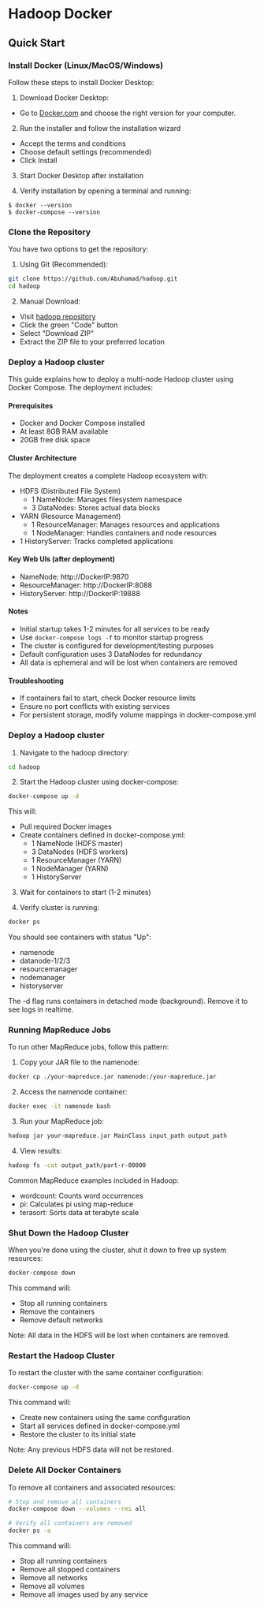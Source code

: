 
# Hadoop Docker



## Quick Start

### Install Docker (Linux/MacOS/Windows)

Follow these steps to install Docker Desktop:

1. Download Docker Desktop:
  -  Go to [Docker.com](https://www.docker.com/) and choose the right version for your computer.


2. Run the installer and follow the installation wizard
  - Accept the terms and conditions
  - Choose default settings (recommended)
  - Click Install

3. Start Docker Desktop after installation

4. Verify installation by opening a terminal and running:

```
$ docker --version
$ docker-compose --version
```




### Clone the Repository

You have two options to get the repository:

1. Using Git (Recommended):
```bash
git clone https://github.com/Abuhamad/hadoop.git
cd hadoop
```

2. Manual Download:
  - Visit [hadoop repository](https://github.com/Abuhamad/hadoop)
  - Click the green "Code" button
  - Select "Download ZIP"
  - Extract the ZIP file to your preferred location


### Deploy a Hadoop cluster

This guide explains how to deploy a multi-node Hadoop cluster using Docker Compose. The deployment includes:

#### Prerequisites
- Docker and Docker Compose installed
- At least 8GB RAM available
- 20GB free disk space

#### Cluster Architecture
The deployment creates a complete Hadoop ecosystem with:
- HDFS (Distributed File System)
  - 1 NameNode: Manages filesystem namespace
  - 3 DataNodes: Stores actual data blocks
- YARN (Resource Management)
  - 1 ResourceManager: Manages resources and applications
  - 1 NodeManager: Handles containers and node resources
- 1 HistoryServer: Tracks completed applications

#### Key Web UIs (after deployment)
- NameNode: http://DockerIP:9870
- ResourceManager: http://DockerIP:8088
- HistoryServer: http://DockerIP:19888

#### Notes
- Initial startup takes 1-2 minutes for all services to be ready
- Use `docker-compose logs -f` to monitor startup progress
- The cluster is configured for development/testing purposes
- Default configuration uses 3 DataNodes for redundancy
- All data is ephemeral and will be lost when containers are removed

#### Troubleshooting
- If containers fail to start, check Docker resource limits
- Ensure no port conflicts with existing services
- For persistent storage, modify volume mappings in docker-compose.yml

### Deploy a Hadoop cluster

1. Navigate to the hadoop directory:
```bash
cd hadoop
```

2. Start the Hadoop cluster using docker-compose:
```bash
docker-compose up -d
```

This will:
- Pull required Docker images
- Create containers defined in docker-compose.yml:
  - 1 NameNode (HDFS master)
  - 3 DataNodes (HDFS workers) 
  - 1 ResourceManager (YARN)
  - 1 NodeManager (YARN)
  - 1 HistoryServer

3. Wait for containers to start (1-2 minutes)

4. Verify cluster is running:
```bash
docker ps
```
<!-- 
Also, you can go to http://DockerIP:9870/ from your browser to see the namenode status. (Docker IP from by running:"docker-machine config default") -->

You should see containers with status "Up":
- namenode
- datanode-1/2/3  
- resourcemanager
- nodemanager
- historyserver

The -d flag runs containers in detached mode (background). Remove it to see logs in realtime.







### Running MapReduce Jobs

To run other MapReduce jobs, follow this pattern:

1. Copy your JAR file to the namenode:
```bash
docker cp ./your-mapreduce.jar namenode:/your-mapreduce.jar
```

2. Access the namenode container:
```bash
docker exec -it namenode bash
```

3. Run your MapReduce job:
```bash
hadoop jar your-mapreduce.jar MainClass input_path output_path
```

4. View results:
```bash
hadoop fs -cat output_path/part-r-00000
```

Common MapReduce examples included in Hadoop:
- wordcount: Counts word occurrences
- pi: Calculates pi using map-reduce
- terasort: Sorts data at terabyte scale




### Shut Down the Hadoop Cluster

When you're done using the cluster, shut it down to free up system resources:

```bash
docker-compose down
```

This command will:
- Stop all running containers
- Remove the containers
- Remove default networks

Note: All data in the HDFS will be lost when containers are removed.



### Restart the Hadoop Cluster

To restart the cluster with the same container configuration:

```bash
docker-compose up -d
```

This command will:
- Create new containers using the same configuration
- Start all services defined in docker-compose.yml
- Restore the cluster to its initial state

Note: Any previous HDFS data will not be restored.



### Delete All Docker Containers

To remove all containers and associated resources:

```bash
# Stop and remove all containers
docker-compose down --volumes --rmi all

# Verify all containers are removed
docker ps -a
```

This command will:
- Stop all running containers
- Remove all stopped containers
- Remove all networks
- Remove all volumes
- Remove all images used by any service